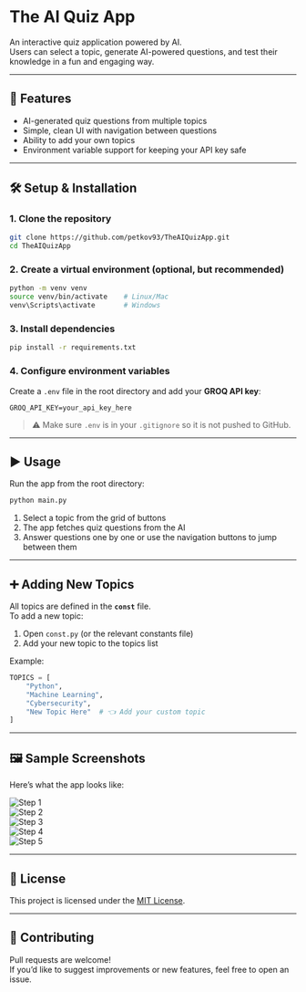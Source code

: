 # The AI Quiz App

An interactive quiz application powered by AI.  
Users can select a topic, generate AI-powered questions, and test their knowledge in a fun and engaging way.

---

## 🚀 Features
- AI-generated quiz questions from multiple topics  
- Simple, clean UI with navigation between questions  
- Ability to add your own topics  
- Environment variable support for keeping your API key safe  

---

## 🛠️ Setup & Installation

### 1. Clone the repository
```bash
git clone https://github.com/petkov93/TheAIQuizApp.git
cd TheAIQuizApp
```

### 2. Create a virtual environment (optional, but recommended)
```bash
python -m venv venv
source venv/bin/activate    # Linux/Mac
venv\Scripts\activate       # Windows
```

### 3. Install dependencies
```bash
pip install -r requirements.txt
```

### 4. Configure environment variables
Create a `.env` file in the root directory and add your **GROQ API key**:
```env
GROQ_API_KEY=your_api_key_here
```

> ⚠️ Make sure `.env` is in your `.gitignore` so it is not pushed to GitHub.

---

## ▶️ Usage

Run the app from the root directory:
```bash
python main.py
```

1. Select a topic from the grid of buttons  
2. The app fetches quiz questions from the AI  
3. Answer questions one by one or use the navigation buttons to jump between them  

---

## ➕ Adding New Topics

All topics are defined in the **`const`** file.  
To add a new topic:
1. Open `const.py` (or the relevant constants file)  
2. Add your new topic to the topics list  

Example:
```python
TOPICS = [
    "Python",
    "Machine Learning",
    "Cybersecurity",
    "New Topic Here"  # 👈 Add your custom topic
]
```

---

## 🖼️ Sample Screenshots

Here’s what the app looks like:

![Step 1](Sample_Images/1.png)  
![Step 2](Sample_Images/2.png)  
![Step 3](Sample_Images/3.png)  
![Step 4](Sample_Images/4.png)  
![Step 5](Sample_Images/5.png)  

---

## 📜 License
This project is licensed under the [MIT License](LICENSE).

---

## 🙌 Contributing
Pull requests are welcome!  
If you’d like to suggest improvements or new features, feel free to open an issue.

